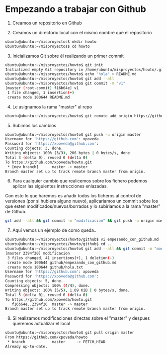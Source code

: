Empezando a trabajar con Github
===============================

1) Creamos un repositorio en Github

2) Creamos un directorio local con el mismo nombre que el repositorio
~~~ bash
ubuntu@ubuntu:~/misproyectos$ mkdir howto
ubuntu@ubuntu:~/misproyectos$ cd howto
~~~

3) Inicializamos Git sobre él realizando un primer commit 
~~~ bash
ubuntu@ubuntu:~/misproyectos/howto$ git init
Initialized empty Git repository in /home/ubuntu/misproyectos/howto/.git/
ubuntu@ubuntu:~/misproyectos/howto$ echo "hola" > README.md
ubuntu@ubuntu:~/misproyectos/howto$ git add --all
ubuntu@ubuntu:~/misproyectos/howto$ git commit -m "v1"
[master (root-commit) f16b64e] v1
 1 file changed, 1 insertion(+)
 create mode 100644 README.md
 ~~~

4) Le asignamos la rama "master" al repo
~~~ bash
ubuntu@ubuntu:~/misproyectos/howto$ git remote add origin https://github.com/xpoveda/howto.git
~~~ 

5) Subimos los cambios
~~~ bash
ubuntu@ubuntu:~/misproyectos/howto$ git push -u origin master
Username for 'https://github.com': xpoveda
Password for 'https://xpoveda@github.com':
Counting objects: 3, done.
Writing objects: 100% (3/3), 206 bytes | 0 bytes/s, done.
Total 3 (delta 0), reused 0 (delta 0)
To https://github.com/xpoveda/howto.git
 * [new branch]      master -> master
Branch master set up to track remote branch master from origin.
~~~ 

6) Para cualquier cambio que realicemos sobre los fichero podemos aplicar las siguientes instrucciones enlazadas.

Con esto lo que haremos es añadir todos los ficheros al control de versiones (por si hubiera alguno nuevo), aplicariamos un 
commit sobre los que esten modificados/nuevos/borrados y lo subiriamos a la rama "master" de Github.
~~~ bash
git add --all && git commit -m "modificacion" && git push -u origin master
~~~ 

7) Aquí vemos un ejemplo de como queda..
~~~ bash
ubuntu@ubuntu:~/misproyectos/howto/github$ vi empezando_con_github.md
ubuntu@ubuntu:~/misproyectos/howto/github$ cd ..
ubuntu@ubuntu:~/misproyectos/howto$ git add --all && git commit -m "modificacion" && git push -u origin master
[master 2394f20] modificacion
 3 files changed, 41 insertions(+), 1 deletion(-)
 create mode 100644 github/empezando_con_github.md
 create mode 100644 github/hola.txt
Username for 'https://github.com': xpoveda
Password for 'https://xpoveda@github.com':
Counting objects: 5, done.
Compressing objects: 100% (4/4), done.
Writing objects: 100% (5/5), 1.09 KiB | 0 bytes/s, done.
Total 5 (delta 0), reused 0 (delta 0)
To https://github.com/xpoveda/howto.git
   f16b64e..2394f20  master -> master
Branch master set up to track remote branch master from origin.
~~~ 

8) Si realizamos modificaciones directas sobre el "master" y despues queremos actualizar el local
~~~ bash
ubuntu@ubuntu:~/misproyectos/howto$ git pull origin master
From https://github.com/xpoveda/howto
 * branch            master     -> FETCH_HEAD
Already up-to-date.
~~~ 
